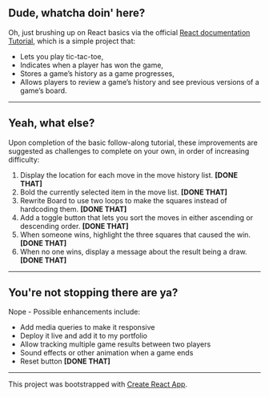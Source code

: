 ## Dude, whatcha doin' here?
Oh, just brushing up on React basics via the official [React documentation Tutorial](https://reactjs.org/tutorial/tutorial.html), which is a simple project that:
- Lets you play tic-tac-toe,
- Indicates when a player has won the game,
- Stores a game’s history as a game progresses,
- Allows players to review a game’s history and see previous versions of a game’s board.

---

## Yeah, what else?
Upon completion of the basic follow-along tutorial, these improvements are suggested as challenges to complete on your own, in order of increasing difficulty:
1. Display the location for each move in the move history list. **[DONE THAT]**
2. Bold the currently selected item in the move list. **[DONE THAT]**
3. Rewrite Board to use two loops to make the squares instead of hardcoding them. **[DONE THAT]**
4. Add a toggle button that lets you sort the moves in either ascending or descending order. **[DONE THAT]**
5. When someone wins, highlight the three squares that caused the win. **[DONE THAT]**
6. When no one wins, display a message about the result being a draw. **[DONE THAT]**

---

## You're not stopping there are ya?
Nope - Possible enhancements include:
- Add media queries to make it responsive
- Deploy it live and add it to my portfolio
- Allow tracking multiple game results between two players
- Sound effects or other animation when a game ends
- Reset button **[DONE THAT]**

---

This project was bootstrapped with [Create React App](https://github.com/facebook/create-react-app).